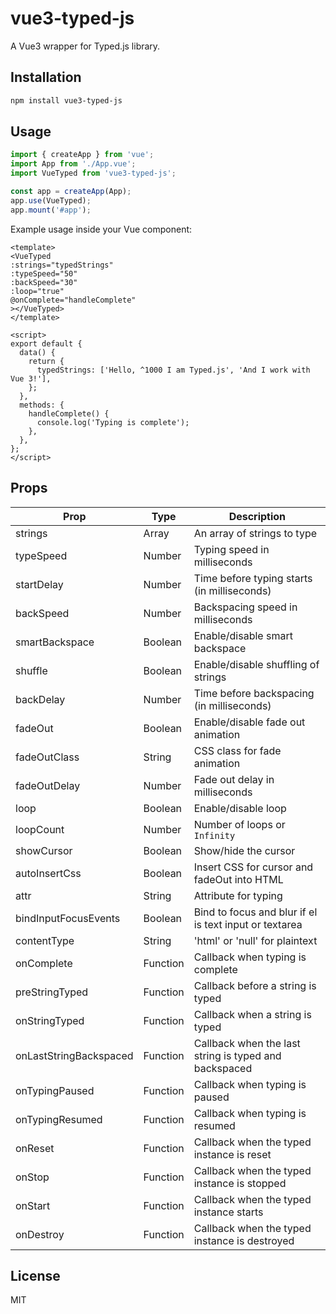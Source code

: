 # vue3-typed-js

A Vue3 wrapper for Typed.js library.   

## Installation

```bash
npm install vue3-typed-js
```

## Usage

```javascript
import { createApp } from 'vue';
import App from './App.vue';
import VueTyped from 'vue3-typed-js';

const app = createApp(App);
app.use(VueTyped);
app.mount('#app');
```

Example usage inside your Vue component:

```vue
<template>
<VueTyped
:strings="typedStrings"
:typeSpeed="50"
:backSpeed="30"
:loop="true"
@onComplete="handleComplete"
></VueTyped>
</template>

<script>
export default {
  data() {
    return {
      typedStrings: ['Hello, ^1000 I am Typed.js', 'And I work with Vue 3!'],
    };
  },
  methods: {
    handleComplete() {
      console.log('Typing is complete');
    },
  },
};
</script>
```

## Props

| Prop                  | Type      | Description                                                                                     |
|-----------------------|-----------|-------------------------------------------------------------------------------------------------|
| strings               | Array     | An array of strings to type                                                                     |
| typeSpeed             | Number    | Typing speed in milliseconds                                                                    |
| startDelay            | Number    | Time before typing starts (in milliseconds)                                                     |
| backSpeed             | Number    | Backspacing speed in milliseconds                                                               |
| smartBackspace        | Boolean   | Enable/disable smart backspace                                                                  |
| shuffle               | Boolean   | Enable/disable shuffling of strings                                                             |
| backDelay             | Number    | Time before backspacing (in milliseconds)                                                       |
| fadeOut               | Boolean   | Enable/disable fade out animation                                                               |
| fadeOutClass          | String    | CSS class for fade animation                                                                    |
| fadeOutDelay          | Number    | Fade out delay in milliseconds                                                                  |
| loop                  | Boolean   | Enable/disable loop                                                                             |
| loopCount             | Number    | Number of loops or `Infinity`                                                                   |
| showCursor            | Boolean   | Show/hide the cursor                                                                            |
| autoInsertCss         | Boolean   | Insert CSS for cursor and fadeOut into HTML <head>                                             |
| attr                  | String    | Attribute for typing                                                                            |
| bindInputFocusEvents  | Boolean   | Bind to focus and blur if el is text input or textarea                                          |
| contentType           | String    | 'html' or 'null' for plaintext                                                                  |
| onComplete            | Function  | Callback when typing is complete                                                                |
| preStringTyped        | Function  | Callback before a string is typed                                                               |
| onStringTyped         | Function  | Callback when a string is typed                                                                 |
| onLastStringBackspaced| Function  | Callback when the last string is typed and backspaced                                          |
| onTypingPaused        | Function  | Callback when typing is paused                                                                  |
| onTypingResumed       | Function  | Callback when typing is resumed                                                                 |
| onReset               | Function  | Callback when the typed instance is reset                                                       |
| onStop                | Function  | Callback when the typed instance is stopped                                                     |
| onStart               | Function  | Callback when the typed instance starts                                                         |
| onDestroy             | Function  | Callback when the typed instance is destroyed                                                   |

## License

MIT
